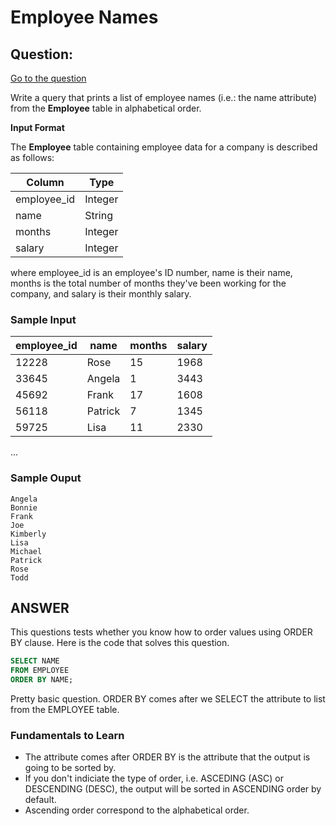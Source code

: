 # Employee Names

## Question:

[Go to the question](https://www.hackerrank.com/challenges/name-of-employees/problem?isFullScreen=true)

Write a query that prints a list of employee names (i.e.: the name attribute) from the **Employee** table in alphabetical order.

**Input Format**

The **Employee** table containing employee data for a company is described as follows:

| Column | Type |
| --- | --- |
| employee_id | Integer |
| name | String |
| months | Integer |
| salary | Integer |

where employee_id is an employee's ID number, name is their name, months is the total number of months they've been working for the company, and salary is their monthly salary.

### Sample Input

| employee_id | name | months | salary |
| --- | --- | --- | --- |
| 12228 | Rose | 15 | 1968 |
| 33645 | Angela | 1 | 3443 |
| 45692 | Frank | 17 | 1608 |
| 56118 | Patrick | 7 | 1345 |
| 59725 | Lisa | 11 | 2330 |
...

### Sample Ouput

```
Angela
Bonnie
Frank
Joe
Kimberly
Lisa
Michael
Patrick
Rose
Todd
```
## ANSWER

This questions tests whether you know how to order values using ORDER BY clause. Here is the code that solves this question.

```sql
SELECT NAME
FROM EMPLOYEE
ORDER BY NAME;
```
Pretty basic question. ORDER BY comes after we SELECT the attribute to list from the EMPLOYEE table.

### Fundamentals to Learn

- The attribute comes after ORDER BY is the attribute that the output is going to be sorted by.
- If you don't indiciate the type of order, i.e. ASCEDING (ASC) or DESCENDING (DESC), the output will be sorted in ASCENDING order by default.
- Ascending order correspond to the alphabetical order.